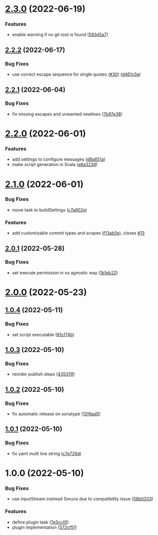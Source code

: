 # [2.3.0](https://github.com/nicolasfara/sbt-conventional-commits/compare/2.2.2...2.3.0) (2022-06-19)


### Features

* enable warning if no git root is found ([593d5a7](https://github.com/nicolasfara/sbt-conventional-commits/commit/593d5a763c87618160d37b47e99df2163e86ffc6))

## [2.2.2](https://github.com/nicolasfara/sbt-conventional-commits/compare/2.2.1...2.2.2) (2022-06-17)


### Bug Fixes

* use correct escape sequence for single quotes ([#30](https://github.com/nicolasfara/sbt-conventional-commits/issues/30)) ([d461c0a](https://github.com/nicolasfara/sbt-conventional-commits/commit/d461c0a54930a54e7d4fa2d807d5e60df7901b3b))

## [2.2.1](https://github.com/nicolasfara/sbt-conventional-commits/compare/2.2.0...2.2.1) (2022-06-04)


### Bug Fixes

* fix missing escapes and unwanted newlines ([7b97e38](https://github.com/nicolasfara/sbt-conventional-commits/commit/7b97e381b5cd9a4c406fae6450cebebb2d2ef13c))

# [2.2.0](https://github.com/nicolasfara/sbt-conventional-commits/compare/2.1.0...2.2.0) (2022-06-01)


### Features

* add settings to configure messages ([d8a651a](https://github.com/nicolasfara/sbt-conventional-commits/commit/d8a651afb97c6db7aed7239317afec16f225a89b))
* make script generation in Scala ([a8a3238](https://github.com/nicolasfara/sbt-conventional-commits/commit/a8a3238d22733c1d575d047c413c8e8ef693f351))

# [2.1.0](https://github.com/nicolasfara/sbt-conventional-commits/compare/2.0.1...2.1.0) (2022-06-01)


### Bug Fixes

* move task to buildSettings ([c7a902e](https://github.com/nicolasfara/sbt-conventional-commits/commit/c7a902e61b292a72c0a5f42ede7fe61d8c0ae20c))


### Features

* add customizable commit types and scopes ([f13ab5e](https://github.com/nicolasfara/sbt-conventional-commits/commit/f13ab5e4275e69d98da312a1b707019b673541ae)), closes [#13](https://github.com/nicolasfara/sbt-conventional-commits/issues/13)

## [2.0.1](https://github.com/nicolasfara/sbt-conventional-commits/compare/2.0.0...2.0.1) (2022-05-28)


### Bug Fixes

* set execute permission in os agnostic way ([1b1eb22](https://github.com/nicolasfara/sbt-conventional-commits/commit/1b1eb22e2a20dbc19eef001e3ccaec85e4cfac05))

# [2.0.0](https://github.com/nicolasfara/sbt-conventional-commits/compare/1.0.4...2.0.0) (2022-05-23)

## [1.0.4](https://github.com/nicolasfara/sbt-conventional-commits/compare/1.0.3...1.0.4) (2022-05-11)


### Bug Fixes

* set script executable ([81cf74b](https://github.com/nicolasfara/sbt-conventional-commits/commit/81cf74b460cd54dc65548b1799b9c88e248989c1))

## [1.0.3](https://github.com/nicolasfara/sbt-conventional-commits/compare/1.0.2...1.0.3) (2022-05-10)


### Bug Fixes

* reorder publish steps ([435311f](https://github.com/nicolasfara/sbt-conventional-commits/commit/435311fe23f2c5ccfed9491ef840750838021fa0))

## [1.0.2](https://github.com/nicolasfara/sbt-conventional-commits/compare/1.0.1...1.0.2) (2022-05-10)


### Bug Fixes

* fix automatic release on sonatype ([12f8ad5](https://github.com/nicolasfara/sbt-conventional-commits/commit/12f8ad528599f08bfdda432010410506346b1cff))

## [1.0.1](https://github.com/nicolasfara/sbt-conventional-commits/compare/1.0.0...1.0.1) (2022-05-10)


### Bug Fixes

* fix yaml multi line string ([c7e726d](https://github.com/nicolasfara/sbt-conventional-commits/commit/c7e726d4b34aafb0adccf64dd5c26e13bf778b71))

# 1.0.0 (2022-05-10)


### Bug Fixes

* use inputStream instread Soruce due to compatibility issue ([58b0203](https://github.com/nicolasfara/sbt-conventional-commits/commit/58b020321bc5cfe17088090d16d7378e9cf8afec))


### Features

* define plugin task ([7e5cc0f](https://github.com/nicolasfara/sbt-conventional-commits/commit/7e5cc0f82a4ad2a775c61ffa5b3c684e0fd339c6))
* plugin implementation ([572cf51](https://github.com/nicolasfara/sbt-conventional-commits/commit/572cf51d9235e138f5c53b2ec426966586b3957b))
